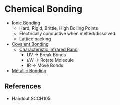 # Chemical Bonding

* [Ionic Bonding](../../01%20-%20Concept/Chemistry/Molecular%20Theory/Chemical%20Bonding/Ionic%20Bonding.md)
  * Hard, Rigid, Brittle, High Boiling Points
  * Electrically conductive when melted/dissolved
  * Lattice packing
* [Covalent Bonding](../../01%20-%20Concept/Chemistry/Molecular%20Theory/Chemical%20Bonding/Covalent%20Bonding/Covalent%20Bonding.md)
  * [Characteristic Infrared Band](../../01%20-%20Concept/Chemistry/Molecular%20Theory/Chemical%20Bonding/Covalent%20Bonding/Characteristic%20Infrared%20Band.md)
    * UV → Break Bonds
    * $\mu$W → Rotate Molecule
    * IR → Move Bonds
* [Metallic Bonding](../../01%20-%20Concept/Chemistry/Molecular%20Theory/Chemical%20Bonding/Metallic%20Bonding.md)

## References

* Handout SCCH105
